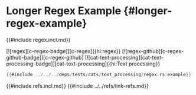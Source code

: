 # Longer Regex Example {#longer-regex-example}

{{#include regex.incl.md}}

[![regex][c-regex-badge]][c-regex]{{hi:regex}}  [![regex-github][c-regex-github-badge]][c-regex-github]  [![cat-text-processing][cat-text-processing-badge]][cat-text-processing]{{hi:Text processing}}

```rust
{{#include ../../../deps/tests/cats/text_processing/regex.rs:example}}
```

{{#include refs.incl.md}}
{{#include ../../refs/link-refs.md}}

<div class="hidden">
</div>
